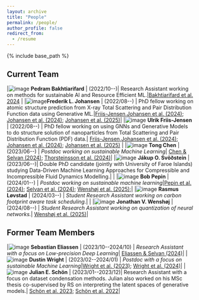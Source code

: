 ```yaml
---
layout: archive
title: "People"
permalink: /people/
author_profile: false
redirect_from:
  - /resume
---
```


{% include base_path %}

## Current Team

|![image](images/pedram.jpeg) **Pedram Bakhtiarifard** | (2022/10--)| Research Assistant working on methods for sustainable AI and Resource Efficient ML.|[Bakhtiarifard et al. 2024](https://arxiv.org/abs/2210.06015) |
|![image](images/frederik.jpg)**Frederik L. Johansen** | (2022/08--) | PhD fellow working on atomic structure prediction from X-ray Total Scattering and Pair Distribution Function data using Generative ML.|[Friis-Jensen,Johansen et al. (2024)](https://arxiv.org/abs/2402.13221); [Johansen et al. (2024)](https://joss.theoj.org/papers/10.21105/joss.06024); [Johansen et al. (2025)](https://arxiv.org/abs/2502.02189)|
|![image](images/ulrik.jpg) **Ulrik Friis-Jensen** | (2022/08--) | PhD fellow working on using GNNs and Generative Models to do structure solution of nanoparticles from Total Scattering and Pair Distribution Function (PDF) data.| [Friis-Jensen,Johansen et al. (2024)](https://arxiv.org/abs/2402.13221); [Johansen et al. (2024)](https://joss.theoj.org/papers/10.21105/joss.06024); [Johansen et al. (2025)](https://arxiv.org/abs/2502.02189) |
|![image](images/tong.jpg) **Tong Chen** | (2023/06--) | *Postdoc working on sustainable Machine Learning*| [Chen & Selvan (2024)](https://arxiv.org/abs/2402.05675); [Thorsteinsson et al. (2024)](https://arxiv.org/abs/2403.09441)|
|![image](images/jakup.jpg) **Jákup O. Svöðstein** | (2023/06--)| Double PhD candidate (jointly with University of Faroe Islands) studying Data-Driven Machine Learning Approaches for Compressible and Incompressible Fluid Dynamics Modelling.| |
|![image](images/bob.jpeg) **Bob Pepin** | (2024/01--) | *Postdoc working on sustainable machine learning*|[Pepin et al. (2024)](https://arxiv.org/abs/2412.09254); [Selvan et al. (2024)](https://arxiv.org/abs/2403.12562); [Wenshøj et al. (2025)](https://arxiv.org/abs/2502.00490);|
|![image](images/rasmus.jpeg) **Rasmus Løvstad** | (2024/03--) | *Student Research Assistant working on carbon footprint aware task scheduling.*| |
|![image](images/jonathan.jpg) **Jonathan V. Wenshøj** | (2024/08--) | *Student Research Assistant working on quantization of neural networks.*| [Wenshøj et al. (2025)](https://arxiv.org/abs/2502.00490)|



## Former Team Members

|![image](images/sebastian.jpg) **Sebastian Eliassen** | (2023/10--2024/10) | *Research Assistant with a focus on Low-precision Deep Learning*| [Eliassen & Selvan (2024)](https://arxiv.org/abs/2309.11856)|
|![image](images/dustin.jpeg) **Dustin Wright** | (2023/02--2024/01) | *Postdoc with a focus on sustainable Machine Learning*|[Wright et al. (2023)](https://arxiv.org/abs/2309.02065); [Wright et al. (2024)](https://arxiv.org/abs/2406.01345)|
|![image](images/julian.jpg) **Julian E. Schön** | (2023/01--2023/12)| Research Assistant with a focus on dataset condensation methods. Julian also worked on his MSc thesis co-supervised by RS on interpreting the latent spaces of generative models.| [Schön et al. 2023](https://arxiv.org/abs/2301.05465); [Schön et al. 2022](https://arxiv.org/abs/2207.09740)|


